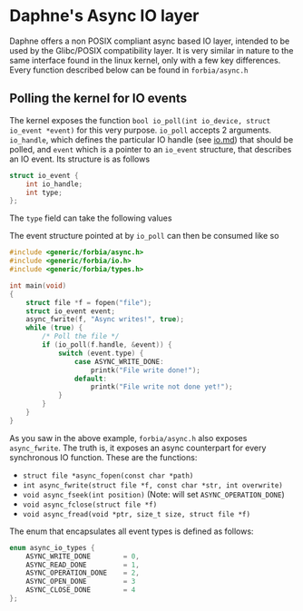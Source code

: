 # Daphne's Async IO layer

Daphne offers a non POSIX compliant async based IO layer, intended to be used by the Glibc/POSIX compatibility layer. It is very similar in nature to the same interface found in the linux kernel, only with a few key differences. Every function described below can be found in `forbia/async.h`

## Polling the kernel for IO events

The kernel exposes the function `bool io_poll(int io_device, struct io_event *event)` for this very purpose. `io_poll` accepts 2 arguments. `io_handle`, which defines the particular IO handle (see [io.md](https://github.com/synthels/daphne/blob/master/docs/io.md)) that should be polled, and `event` which is a pointer to an `io_event` structure, that describes an IO event. Its structure is as follows

```c
struct io_event {
    int io_handle;
    int type;
};
```

The `type` field can take the following values

The event structure pointed at by `io_poll` can then be consumed like so

```c
#include <generic/forbia/async.h>
#include <generic/forbia/io.h>
#include <generic/forbia/types.h>

int main(void)
{
    struct file *f = fopen("file");
    struct io_event event;
    async_fwrite(f, "Async writes!", true);
    while (true) {
        /* Poll the file */
        if (io_poll(f.handle, &event)) {
            switch (event.type) {
                case ASYNC_WRITE_DONE:
                    printk("File write done!");
                default:
                    printk("File write not done yet!");
            }
        }
    }
}
```

As you saw in the above example, `forbia/async.h` also exposes `async_fwrite`. The truth is, it exposes an async counterpart for every synchronous IO function. These are the functions:

- `struct file *async_fopen(const char *path)`
- `int async_fwrite(struct file *f, const char *str, int overwrite)`
- `void async_fseek(int position)` (Note: will set `ASYNC_OPERATION_DONE`)
- `void async_fclose(struct file *f)`
- `void async_fread(void *ptr, size_t size, struct file *f)`

The enum that encapsulates all event types is defined as follows:

```c
enum async_io_types {
    ASYNC_WRITE_DONE        = 0,
    ASYNC_READ_DONE         = 1,
    ASYNC_OPERATION_DONE    = 2,
    ASYNC_OPEN_DONE         = 3
    ASYNC_CLOSE_DONE        = 4
};
```
